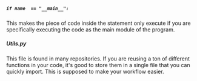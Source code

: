 
##### `if name  == "__main__":`
This makes the piece of code inside the statement only execute if you are specifically executing the code as the main module of the program.


##### Utils.py
This file is found in many repositories. If you are reusing a ton of different functions in your code, it's good to store them in a single file that you can quickly import. This is supposed to make your workflow easier. 